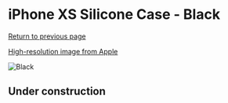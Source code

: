 # iPhone XS Silicone Case - Black

[Return to previous page](/iphone_x)

[High-resolution image from Apple](https://store.storeimages.cdn-apple.com/8756/as-images.apple.com/is/MRWE2?wid=4500&hei=4500&fmt=png)

<div style="width: 500px"><img src="/everyphone/MRWE2.png" alt="Black"></div>

## Under construction

